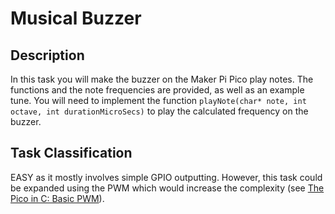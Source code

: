 # Musical Buzzer
## Description
In this task you will make the buzzer on the Maker Pi Pico play notes. The functions and the note frequencies are provided, as well as an example tune. You will need to implement the function <code>playNote(char* note, int octave, int durationMicroSecs)</code> to play the calculated frequency on the buzzer.

## Task Classification
EASY as it mostly involves simple GPIO outputting. However, this task could be expanded using the PWM which would increase the complexity (see [The Pico in C: Basic PWM](https://www.i-programmer.info/programming/hardware/14849-the-pico-in-c-basic-pwm.html)).
